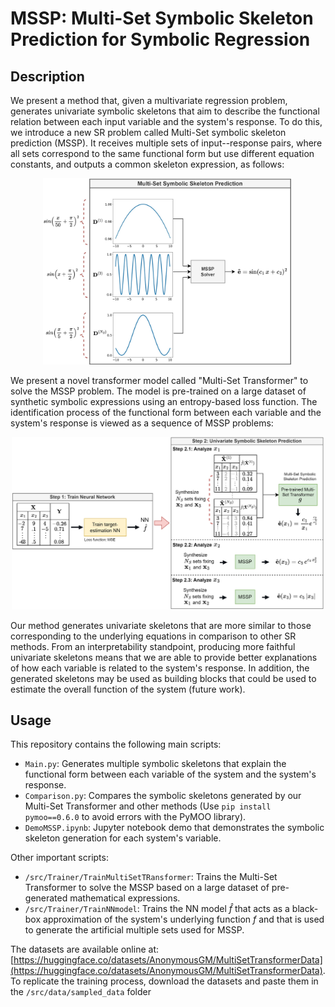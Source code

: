 # MSSP: Multi-Set Symbolic Skeleton Prediction for Symbolic Regression

## Description

We present a method that, given a multivariate regression problem, generates univariate symbolic skeletons that aim to describe 
the functional relation between each input variable and the system's response.
To do this, we introduce a new SR problem called Multi-Set symbolic skeleton prediction (MSSP). It receives multiple 
sets of input--response pairs, where all sets correspond to the same functional form but use different equation constants, 
and outputs a common skeleton expression, as follows:

<p align="center">
  <img src="figs/MSSP_definition.jpg" alt="alt text" width="400">
</p>

We present a novel transformer model called "Multi-Set Transformer" to solve the MSSP problem. The model is pre-trained 
on a large dataset of synthetic symbolic expressions using an entropy-based loss function. The 
identification process of the functional form between each variable and the system's response is viewed as a sequence 
of MSSP problems:

<p align="center">
  <img src="figs/Skeleton.png" alt="alt text" width="500">
</p>

Our method generates univariate skeletons that are more similar to those corresponding to the underlying equations in comparison to other SR methods.
From an interpretability standpoint, producing more faithful univariate skeletons means that we are able to provide better explanations of how each variable is related to the system's response.
In addition, the generated skeletons may be used as building blocks that could be used to estimate the overall function of the system (future work). 

## Usage

This repository contains the following main scripts:

* `Main.py`: Generates multiple symbolic skeletons that explain the functional form between each variable of the system and the system's response.        
* `Comparison.py`: Compares the symbolic skeletons generated by our Multi-Set Transformer and other methods (Use `pip install pymoo==0.6.0` to avoid errors with the PyMOO library).
* `DemoMSSP.ipynb`: Jupyter notebook demo that demonstrates the symbolic skeleton generation for each system's variable.

Other important scripts:

* `/src/Trainer/TrainMultiSetTRansformer`: Trains the Multi-Set Transformer to solve the MSSP based on a large dataset of pre-generated mathematical expressions.
* `/src/Trainer/TrainNNmodel`: Trains the NN model $\hat{f}$ that acts as a black-box approximation of the system's underlying function $f$ and that is used to generate the artificial multiple sets used for MSSP.

The datasets are available online at: [https://huggingface.co/datasets/AnonymousGM/MultiSetTransformerData](https://huggingface.co/datasets/AnonymousGM/MultiSetTransformerData).
To replicate the training process, download the datasets and paste them in the `/src/data/sampled_data` folder
